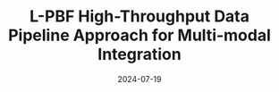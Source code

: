 ---
title: "L-PBF High-Throughput Data Pipeline Approach for Multi-modal Integration"
collection: publications
category: manuscripts
authors: 'K. Hernandez, T. Ciardi, R. Yamamoto, M. Lu, et. al'
author_highlight: ['T. Ciardi']
date: 2024-07-19
venue: 'Integrating Materials and Manufacturing Innovation'
paperurl: 'https://link.springer.com/article/10.1007/s40192-024-00368-0'
---